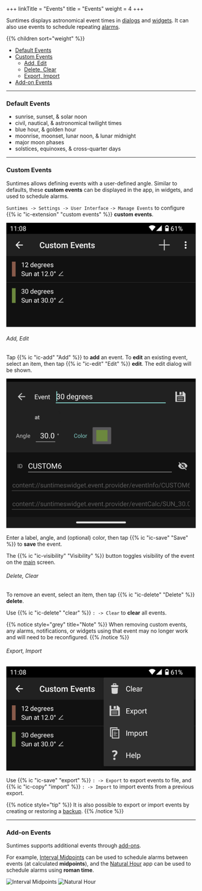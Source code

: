 +++
linkTitle = "Events"
title = "Events"
weight = 4
+++

Suntimes displays astronomical event times in [dialogs](/help/dialogs) and [widgets](/help/widgets). It can also use events to schedule repeating [alarms](/help/alarms).

{{% children sort="weight" %}}

* [Default Events](#default-events)
* [Custom Events](#custom-events)
  * [Add, Edit](#add-edit)
  * [Delete, Clear](#delete-clear)
  * [Export, Import](#export-import)
* [Add-on Events](#add-on-events)


---
### Default Events

* sunrise, sunset, & solar noon
* civil, nautical, & astronomical twilight times
* blue hour, & golden hour
* moonrise, moonset, lunar noon, & lunar midnight
* major moon phases
* solstices, equinoxes, & cross-quarter days

---
### Custom Events

Suntimes allows defining events with a user-defined angle. Similar to defaults, these **custom events** can be displayed in the app, in widgets, and used to schedule alarms.

`Suntimes -> Settings -> User Interface` `-> Manage Events` to configure {{% ic "ic-extension" "custom events" %}} **custom events**.

![Custom Events](images/suntimes-eventlist.png?width=250px&classes=inline "Custom Events")


###### Add, Edit
Tap {{% ic "ic-add" "Add" %}} to **add** an event. To **edit** an existing event, select an item, then tap {{% ic "ic-edit" "Edit" %}} **edit**. The edit dialog will be shown.

![Custom Events](images/suntimes-editevent.png?width=250px&classes=inline "Custom Events")

Enter a label, angle, and (optional) color, then tap {{% ic "ic-save" "Save" %}} to **save** the event.

The {{% ic "ic-visibility" "Visibility" %}} button toggles visibility of the event on the [main](/help/dialogs/main) screen.


###### Delete, Clear
To remove an event, select an item, then tap {{% ic "ic-delete" "Delete" %}} **delete**.

Use {{% ic "ic-delete" "clear" %}} `: -> Clear` to **clear** all events.

{{% notice style="grey" title="Note" %}}
When removing custom events, any alarms, notifications, or widgets using that event may no longer work and will need to be reconfigured.
{{% /notice %}}


###### Export, Import

![Custom Events (menu)](images/suntimes-eventlist-menu.png?width=250px&classes=inline "Custom Events (menu)")

Use {{% ic "ic-save" "export" %}} `: -> Export` to export events to file, and {{% ic "ic-copy" "import" %}} `: -> Import` to import events from a previous export.

{{% notice style="tip" %}}
It is also possible to export or import events by creating or restoring a [backup](/help/widgets/manage/#create-backup).
{{% /notice %}}


---
### Add-on Events

Suntimes supports additional events through [add-ons](/help/addons).

For example, [Interval Midpoints](/addons/intervalmidpoints) can be used to schedule alarms between events (at calculated **midpoints**), and the [Natural Hour](/addons/naturalhour) app can be used to schedule alarms using **roman time**.

![Interval Midpoints](images/intervalmidpoints.png?width=250px&classes=inline "Interval Midpoints")
![Natural Hour](images/naturalhour.png?width=250px&classes=inline "Natural Hour")
